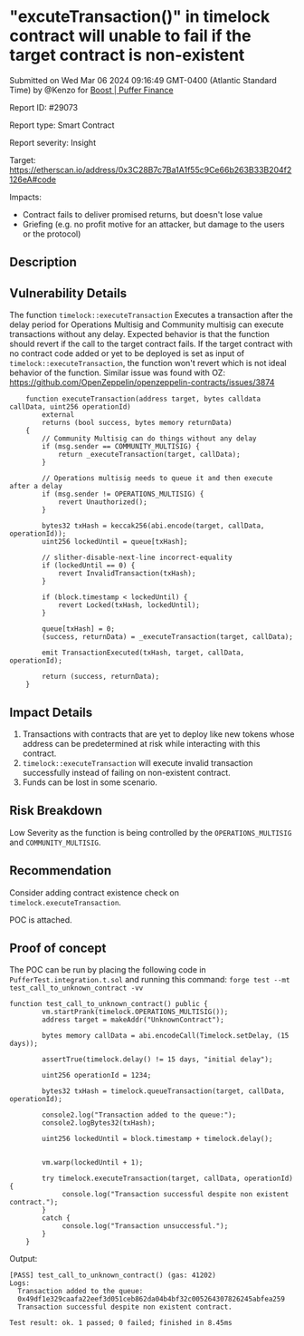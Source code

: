 
# "excuteTransaction()" in timelock contract will unable to fail if the target contract is non-existent

Submitted on Wed Mar 06 2024 09:16:49 GMT-0400 (Atlantic Standard Time) by @Kenzo for [Boost | Puffer Finance](https://immunefi.com/bounty/pufferfinance-boost/)

Report ID: #29073

Report type: Smart Contract

Report severity: Insight

Target: https://etherscan.io/address/0x3C28B7c7Ba1A1f55c9Ce66b263B33B204f2126eA#code

Impacts:
- Contract fails to deliver promised returns, but doesn't lose value
- Griefing (e.g. no profit motive for an attacker, but damage to the users or the protocol)

## Description
## Vulnerability Details

The function `timelock::executeTransaction` Executes a transaction after the delay period for Operations Multisig and Community multisig can execute transactions without any delay.  Expected behavior is that the function should revert if the call to the target contract fails. If the target contract with no contract code added or yet to be deployed is set as input of `timelock::executeTransaction`, the function won't revert which is not ideal behavior of the function. Similar issue was found with OZ: https://github.com/OpenZeppelin/openzeppelin-contracts/issues/3874

```solidity
    function executeTransaction(address target, bytes calldata callData, uint256 operationId)
        external
        returns (bool success, bytes memory returnData)
    {
        // Community Multisig can do things without any delay
        if (msg.sender == COMMUNITY_MULTISIG) {
            return _executeTransaction(target, callData);
        }

        // Operations multisig needs to queue it and then execute after a delay
        if (msg.sender != OPERATIONS_MULTISIG) {
            revert Unauthorized();
        }

        bytes32 txHash = keccak256(abi.encode(target, callData, operationId));
        uint256 lockedUntil = queue[txHash];

        // slither-disable-next-line incorrect-equality
        if (lockedUntil == 0) {
            revert InvalidTransaction(txHash);
        }

        if (block.timestamp < lockedUntil) {
            revert Locked(txHash, lockedUntil);
        }

        queue[txHash] = 0;
        (success, returnData) = _executeTransaction(target, callData);

        emit TransactionExecuted(txHash, target, callData, operationId);

        return (success, returnData);
    }
```
## Impact Details
1.  Transactions with contracts that are yet to deploy like new tokens whose address can be predetermined at risk while interacting with this contract.
2. `timelock::executeTransaction` will execute invalid transaction successfully instead of failing on non-existent contract.
3. Funds can be lost in some scenario.

## Risk Breakdown
Low Severity as the function is being controlled by the `OPERATIONS_MULTISIG` and `COMMUNITY_MULTISIG`.

## Recommendation
Consider adding contract existence check on ` timelock.executeTransaction`.

POC is attached.
        
## Proof of concept
The POC can be run by placing the following code in `PufferTest.integration.t.sol` and running this command: `forge test --mt test_call_to_unknown_contract -vv`

```solidity
function test_call_to_unknown_contract() public {
        vm.startPrank(timelock.OPERATIONS_MULTISIG());
        address target = makeAddr("UnknownContract");

        bytes memory callData = abi.encodeCall(Timelock.setDelay, (15 days));

        assertTrue(timelock.delay() != 15 days, "initial delay");

        uint256 operationId = 1234;

        bytes32 txHash = timelock.queueTransaction(target, callData, operationId);
        
        console2.log("Transaction added to the queue:");
        console2.logBytes32(txHash);

        uint256 lockedUntil = block.timestamp + timelock.delay();
        

        vm.warp(lockedUntil + 1);
        
        try timelock.executeTransaction(target, callData, operationId) {
             console.log("Transaction successful despite non existent contract.");
        }
        catch {
             console.log("Transaction unsuccessful.");
        }
    }
```
Output:
```
[PASS] test_call_to_unknown_contract() (gas: 41202)
Logs:
  Transaction added to the queue:
  0x49df1e329caafa22eef3d051ceb862da04b4bf32c005264307826245abfea259
  Transaction successful despite non existent contract.

Test result: ok. 1 passed; 0 failed; finished in 8.45ms
```
